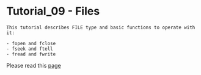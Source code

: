 #  Tutorial_09 - Files

    This tutorial describes FILE type and basic functions to operate with it:

    - fopen and fclose
    - fseek and ftell
    - fread and fwrite

Please read this [page](https://cplusplus.com/reference/cstdio/)
